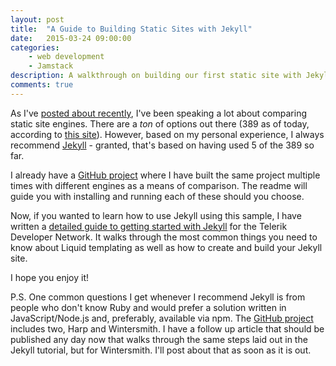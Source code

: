 ```yaml
---
layout: post
title:  "A Guide to Building Static Sites with Jekyll"
date:   2015-03-24 09:00:00
categories:
    - web development
    - Jamstack
description: A walkthrough on building our first static site with Jekyll.
comments: true
---
```


As I've [posted about recently](http://remotesynthesis.com/general/2015/03/04/comparing-static-site-engines/), I've been speaking a lot about comparing static site engines. There are a *ton* of options out there (389 as of today, according to [this site](https://staticsitegenerators.net/)). However, based on my personal experience, I always recommend [Jekyll](http://jekyllrb.com) - granted, that's based on having used 5 of the 389 so far.

I already have a [GitHub project](https://github.com/remotesynth/Static-Site-Samples) where I have built the same project multiple times with different engines as a means of comparison. The readme will guide you with installing and running each of these should you choose.

Now, if you wanted to learn how to use Jekyll using this sample, I have written a [detailed guide to getting started with Jekyll](http://developer.telerik.com/featured/getting-started-with-jekyll/) for the Telerik Developer Network. It walks through the most common things you need to know about Liquid templating as well as how to create and build your Jekyll site.

I hope you enjoy it!

P.S. One common questions I get whenever I recommend Jekyll is from people who don't know Ruby and would prefer a solution written in JavaScript/Node.js and, preferably, available via npm. The [GitHub project](https://github.com/remotesynth/Static-Site-Samples) includes two, Harp and Wintersmith. I have a follow up article that should be published any day now that walks through the same steps laid out in the Jekyll tutorial, but for Wintersmith. I'll post about that as soon as it is out.